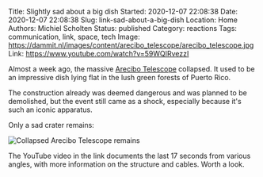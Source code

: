 Title: Slightly sad about a big dish
Started: 2020-12-07 22:08:38
Date: 2020-12-07 22:08:38
Slug: link-sad-about-a-big-dish
Location: Home
Authors: Michiel Scholten
Status: published
Category: reactions
Tags: communication, link, space, tech
Image: https://dammit.nl/images/content/arecibo_telescope/arecibo_telescope.jpg
Link: https://www.youtube.com/watch?v=59WQIRvezzI

Almost a week ago, the massive [Arecibo Telescope]() collapsed. It used to be an impressive dish lying flat in the lush green forests of Puerto Rico.

The construction already was deemed dangerous and was planned to be demolished, but the event still came as a shock, especially because it's such an iconic apparatus.

Only a sad crater remains:

![Collapsed Arecibo Telescope remains](https://dammit.nl/images/content/arecibo_telescope/120320_mt_arecibo_loss_feat.jpg)

The YouTube video in the link documents the last 17 seconds from various angles, with more information on the structure and cables. Worth a look.
